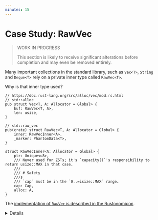 ```yaml
---
minutes: 15
---
```


# Case Study: RawVec

> WORK IN PROGRESS
>
> This section is likely to receive significant alterations before completion
> and may even be removed entirely.

Many important collections in the standard library, such as `Vec<T>`, `String`
and `Deque<T>` rely on a private inner type called `RawVec<T>`.

Why is that inner type used?

```rust,ignore
// https://doc.rust-lang.org/src/alloc/vec/mod.rs.html
// std::alloc
pub struct Vec<T, A: Allocator = Global> {
    buf: RawVec<T, A>,
    len: usize,
}
```

```rust,ignore
// std::raw_vec
pub(crate) struct RawVec<T, A: Allocator = Global> {
    inner: RawVecInner<A>,
    _marker: PhantomData<T>,
}

struct RawVecInner<A: Allocator = Global> {
    ptr: Unique<u8>,
    /// Never used for ZSTs; it's `capacity()`'s responsibility to return usize::MAX in that case.
    ///
    /// # Safety
    ///s
    /// `cap` must be in the `0..=isize::MAX` range.
    cap: Cap,
    alloc: A,
}
```

The [implementation of `RawVec` is described in the Rustonomicon][rv].

[rv]: https://doc.rust-lang.org/nomicon/vec/vec-raw.html

<details>

`Vec<T>` is normally described as being a struct with three fields: length,
capacity, and pointer to an underlying buffer. Once you dig into the
implementation details, you'll notice that things are much more complicated.

`RawVec<T>` provides a barrier between Safe and Unsafe.

`RawVec<T>`

`RawVecInner<A>` contains the actual pointer and capacity of the underlying
buffer.

</details>
